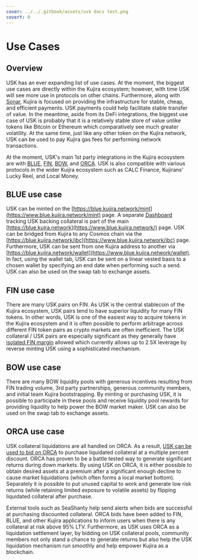 ```yaml
---
cover: ../../.gitbook/assets/usk docs test.png
coverY: 0
---
```


# Use Cases

## Overview

USK has an ever expanding list of use cases. At the moment, the biggest use cases are directly within the Kujira ecosystem; however, with time USK will see more use in protocols on other chains. Furthermore, along with [Sonar](../kujira-wallet/), Kujira is focused on providing the infrastructure for stable, cheap, and efficient payments. USK payments could help facilitate stable transfer of value. In the meantime, aside from its DeFi integrations, the biggest use case of USK is probably that it is a relatively stable store of value unlike tokens like Bitcoin or Ethereum which comparatively see much greater volatility. At the same time, just like any other token on the Kujira network, USK can be used to pay Kujira gas fees for performing network transactions.&#x20;

At the moment, USK's main 1st party integrations in the Kujira ecosystem are with [BLUE](../blue/), [FIN](../fin/), [BOW](../bow/), and [ORCA](../orca/). USK is also compatible with various protocols in the wider Kuijra ecosystem such as CALC Finance, Kujirans' Lucky Reel, and Local Money.&#x20;

## BLUE use case&#x20;

USK can be minted on the [https://blue.kujira.network/mint](https://www.blue.kujira.network/mint) page. A separate [Dashboard](../blue/dashboard.md) tracking USK backing collateral is part of the main [https://blue.kujra.network](https://www.blue.kujira.network/) page. USK can be bridged from Kujira to any Cosmos chain via the [https://blue.kujira.network/ibc](https://www.blue.kujira.network/ibc) page. Furthermore, USK can be sent from one Kujira address to another via [https://blue.kujira.network/wallet](https://www.blue.kujira.network/wallet). In fact, using the wallet tab, USK can be sent on a linear vested basis to a chosen wallet by specifying an end date when performing such a send. USK can also be used on the swap tab to exchange assets.&#x20;

## FIN use case

There are many USK pairs on FIN. As USK is the central stablecoin of the Kujira ecosystem, USK pairs tend to have superior liquidity for many FIN tokens. In other words, USK is one of the easiest way to acquire tokens in the Kujira ecosystem and it is often possible to perform arbitrage across different FIN token pairs as crypto markets are often inefficient. The USK collateral / USK pairs are especially significant as they generally have [isolated FIN margin](../fin/how-to-use-fin/spot-and-margin-trade-ui/isolated-fin-margin.md) allowed which currently allows up to 2.5X leverage by reverse minting USK using a sophisticated mechanism.&#x20;

## BOW use case

There are many BOW liquidity pools with generous incentives resulting from FIN trading volume, 3rd party partnerships, generous community members, and initial team Kujira bootstrapping. By minting or purchasing USK, it is possible to participate in these pools and receive liquidity pool rewards for providing liquidity to help power the BOW market maker. USK can also be used on the swap tab to exchange assets.&#x20;

## ORCA use case

USK collateral liquidations are all handled on ORCA. As a result, [USK can be used to bid on ORCA](../orca/#how-it-works) to purchase liquidated collateral at a multiple percent discount. ORCA has proven to be a battle tested way to generate significant returns during down markets. By using USK on ORCA, it is either possible to obtain desired assets at a premium after a significant enough decline to cause market liquidations (which often forms a local market bottom). Separately it is possible to put unused capital to work and generate low risk returns (while retaining limited exposure to volatile assets) by flipping liquidated collateral after purchase.

External tools such as SeaShanty help send alerts when bids are successful at purchasing discounted collateral. ORCA bids have been added to FIN, BLUE, and other Kujira applications to inform users when there is any collateral at risk above 95% LTV. Furthermore, as USK uses ORCA as a liquidation settlement layer, by bidding on USK collateral pools, community members not only stand a chance to generate returns but also help the USK liquidation mechanism run smoothly and help empower Kujira as a blockchain.&#x20;
